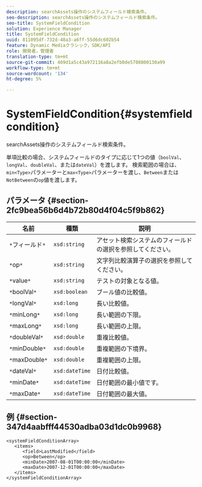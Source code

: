 ```yaml
---
description: searchAssets操作のシステムフィールド検索条件。
seo-description: searchAssets操作のシステムフィールド検索条件。
seo-title: SystemFieldCondition
solution: Experience Manager
title: SystemFieldCondition
uuid: 811095df-732d-48a3-a6ff-55d6dc602b54
feature: Dynamic Mediaクラシック，SDK/API
role: 開発者，管理者
translation-type: tm+mt
source-git-commit: 469d1a5c43a972116a8a2efb0de5708800130a99
workflow-type: tm+mt
source-wordcount: '134'
ht-degree: 5%

---
```



# SystemFieldCondition{#systemfieldcondition}

searchAssets操作のシステムフィールド検索条件。

単項比較の場合、システムフィールドのタイプに応じて1つの値（`boolVal`、`longVal`、`doubleVal`、または`dateVal`）を渡します。 検索範囲の場合は、`min<Type>`パラメーターと`max<Type>`パラメーターを渡し、`Between`または`NotBetween`の`op`値を渡します。

## パラメータ {#section-2fc9bea56b6d4b72b80d4f04c5f9b862}

| 名前 | 種類 | 説明 |
|---|---|---|
| `*`フィールド`*` | `xsd:string` | アセット検索システムのフィールドの選択を参照してください。 |
| `*`op`*` | `xsd:string` | 文字列比較演算子の選択を参照してください。 |
| `*`value`*` | `xsd:string` | テストの対象となる値。 |
| `*`boolVal`*` | `xsd:boolean` | ブール値の比較値。 |
| `*`longVal`*` | `xsd:long` | 長い比較値。 |
| `*`minLong`*` | `xsd:long` | 長い範囲の下限。 |
| `*`maxLong`*` | `xsd:long` | 長い範囲の上限。 |
| `*`doubleVal`*` | `xsd:double` | 重複比較値。 |
| `*`minDouble`*` | `xsd:double` | 重複範囲の下境界。 |
| `*`maxDouble`*` | `xsd:double` | 重複範囲の上限。 |
| `*`dateVal`*` | `xsd:dateTime` | 日付比較値。 |
| `*`minDate`*` | `xsd:dateTime` | 日付範囲の最小値です。 |
| `*`maxDate`*` | `xsd:dateTime` | 日付範囲の最大値。 |

## 例 {#section-347d4aabfff44530adba03d1dc0b9968}

```
<systemFieldConditionArray>
   <items>
      <field>LastModified</field>
      <op>Between</op>
      <minDate>2007-08-01T00:00:00</minDate>
      <maxDate>2007-12-01T00:00:00</maxDate>
   </items>
</systemFieldConditionArray>
```

